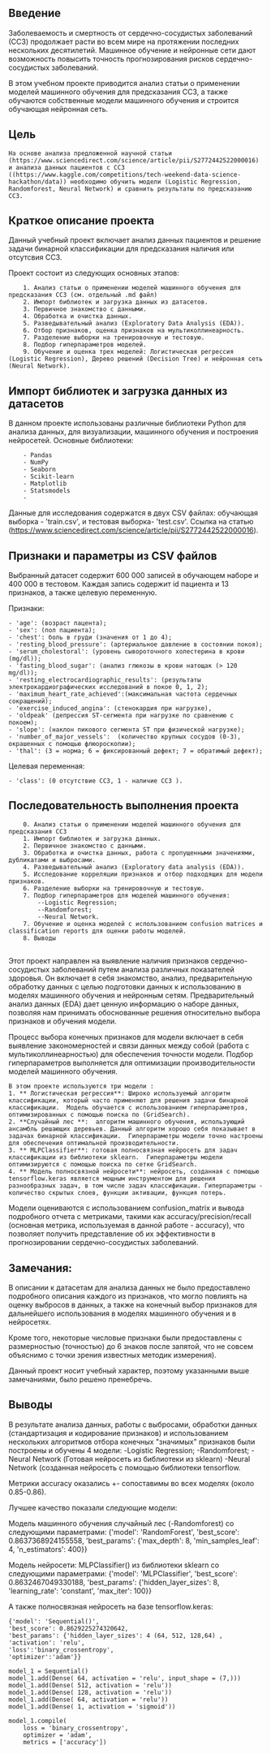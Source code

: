 ## Введение

Заболеваемость и смертность от сердечно-сосудистых заболеваний (ССЗ) продолжает расти во всем мире на протяжении последних нескольких десятилетий. Машинное обучение и нейронные сети дают возможность повысить точность прогнозирования рисков сердечно-сосудистых заболеваний.

В этом учебном проекте приводится анализ статьи о применении моделей машинного обучения для предсказания ССЗ, а также обучаются собственные модели машинного обучения и строится обучающая нейронная сеть.

## Цель
```
На основе анализа предложенной научной статьи (https://www.sciencedirect.com/science/article/pii/S2772442522000016) и анализа данных пациентов с ССЗ ((https://www.kaggle.com/competitions/tech-weekend-data-science-hackathon/data)) необходимо обучить модели (Logistic Regression,   Randomforest, Neural Network) и сравнить результаты по предсказанию ССЗ.
```

## Краткое описание проекта

Данный учебный проект включает анализ данных пациентов и решение задачи бинарной классификации для предсказания наличия или отсутсвия ССЗ.

Проект состоит из следующих основных этапов:
```
    1. Анализ статьи о применении моделей машинного обучения для предсказания ССЗ (см. отдельный .md файл)
    2. Импорт библиотек и загрузка данных из датасетов.
    3. Первичное знакомство с данными.
    4. Обработка и очистка данных.
    5. Разведывательный анализ (Exploratory Data Analysis (EDA)).
    6. Отбор признаков, оценка признаков на мультиколлинеарность.
    7. Разделение выборки на тренировочную и тестовую.
    8. Подбор гиперпараметров моделей.
    9. Обучение и оценка трех моделей: Логистическая регрессия (Logistic Regression), Дерево решений (Decision Tree) и нейронная сеть (Neural Network).
```

## Импорт библиотек и загрузка данных из датасетов

В данном проекте использованы различные библиотеки Python для анализа данных, для визуализации, машинного обучения и построения нейросетей. Основные библиотеки: 
```
    - Pandas
    - NumPy
    - Seaborn
    - Scikit-learn
    - Matplotlib
    - Statsmodels
    -
```
Данные для исследования содержатся в двух CSV файлах: обучающая выборка - 'train.csv', и тестовая выборка- 'test.csv'.
Ссылка на статью (https://www.sciencedirect.com/science/article/pii/S2772442522000016). 

## Признаки и параметры из CSV файлов

Выбранный датасет содержит 600 000 записей в обучающем наборе и 400 000 в тестовом. Каждая запись содержит id пациента и 13 признаков, а также целевую переменную.

Признаки:

```
- 'age': (возраст пацента);
- 'sex': (пол пациента);
- 'chest': боль в груди (значения от 1 до 4); 
- 'resting_blood_pressure': (артериальное давление в состоянии покоя);
- 'serum_cholestoral': (уровень сывороточного холестерина в крови (mg/dl));
- 'fasting_blood_sugar': (анализ глюкозы в крови натощак (> 120 mg/dl));
- 'resting_electrocardiographic_results': (результаты электрокардиографических исследований в покое 0, 1, 2);
- 'maximum_heart_rate_achieved':(максимальная частота сердечных сокращений);
- 'exercise_induced_angina': (стенокардия при нагрузке),
- 'oldpeak' (депрессия ST-сегмента при нагрузке по сравнению с покоем);
- 'slope': (наклон пикового сегмента ST при физической нагрузке);
- 'number_of_major_vessels':  (количество крупных сосудов (0-3), окрашенных с помощью флюороскопии);
- 'thal': (3 = норма; 6 = фиксированный дефект; 7 = обратимый дефект);

```

Целевая переменная:
```
- 'class': (0 отсутствие ССЗ, 1 - наличие ССЗ ).

```

## Последовательность выполнения проекта
```
    0. Анализ статьи о применении моделей машинного обучения для предсказания ССЗ 
    1. Импорт библиотек и загрузка данных.
    2. Первичное знакомство с данными.
    3. Обработка и очистка данных, работа с пропущенными значениями, дубликатами и выбросами.
    4. Разведывательный анализ (Exploratory data analysis (EDA)).
    5. Исследование корреляции признаков и отбор подходящих для модели признаков.
    6. Разделение выборки на тренировочную и тестовую.
    7. Подбор гиперпараметров для моделей машинного обучения:
        --Logistic Regression;
        --Randomforest;
        --Neural Network. 
    7. Обучение и оценка моделей c использованием confusion matrices и classification reports для оценки работы моделей.
    8. Выводы
```

##  

Этот проект направлен на выявление наличия признаков сердечно-сосудистых заболеваний путем анализа различных показателей здоровья. Он включает в себя знакомство, анализ, предварительную обработку данных с целью подготовки данных к использованию в моделях машинного обучения и нейронным сетям. Предварительный анализ данных (EDA) дает ценную информацию о наборе данных, позволяя нам принимать обоснованные решения относительно выбора признаков и обучения модели.

Процесс выбора конечных признаков для модели включает в себя выявление закономерностей и связи данных между собой (работа с мультиколлинеарностью) для обеспечения точности модели. Подбор гиперпараметров выполняется для оптимизации производительности моделей машинного обучения.
```
В этом проекте используются три модели :
1. ** Логистическая регрессия**: Широко используемый алгоритм классификации, который часто применяют для решения задачи бинарной классификации.  Модель обучается с использованием гиперпараметров, оптимизированных с помощью поиска по (GridSearch).
2. **Случайный лес **:  алгоритм машинного обучения, использующий ансамбль решающих деревьев. Данный алгоритм хорошо себя показывает в задачах бинарной классификации.  Гиперпараметры модели точно настроены для обеспечения оптимальной производительности.
3. ** MLPClassifier**: готовая полносвязная нейросеть для задач классификации из библиотеки sklearn.  Гиперпараметры модели оптимизируются с помощью поиска по сетке GridSearch.
4. ** Модель полносвязной нейросети**: нейросеть, созданная с помощью tensorflow.keras является мощным инструментом для решения разнообразных задач, в том числе задач классификации. Гиперпараметры - количество скрытых слоев, функции активации, функция потерь.
```
Модели оцениваются с использованием confusion_matrix и вывода подробного отчета с метриками, такими как accuracy/precision/recall (основная метрика, используемая в данной работе - accuracy), что позволяет получить представление об их эффективности в прогнозировании сердечно-сосудистых заболеваний.


## Замечания:

В описании к датасетам для анализа данных не было предоставлено подробного описания каждого из признаков, что могло повлиять на оценку выбросов в данных, а также на конечный выбор признаков для дальнейшего использования в моделях машинного обучения и в нейросетях. 

Кроме того, некоторые числовые признаки были предоставлены с размерностью (точностью) до 6 знаков после запятой, что не совсем объяснимо с точки зрения известных методик измерения).

Данный проект носит учебный характер, поэтому указанными выше замечаниями, было решено пренебречь.

##  Выводы

В результате анализа данных, работы с выбросами, обработки данных (стандартизация и кодирование признаков) и использованием нескольких алгоритмов отбора конечных "значимых" признаков были построены и обучены 4 модели: -Logistic Regression; -Randomforest; -Neural Network (Готовая нейросеть из библиотеки из sklearn) -Neural Network (созданная нейросеть с помощью библиотеки tensorflow.

Метрики accuracy оказались +\- сопоставимы во всех моделях (около 0.85-0.86).

Лучшее качество показали следующие модели:

Модель машинного обучения случайный лес (-Randomforest) со следующими параметрами:
    {'model': 'RandomForest',
   'best_score': 0.8637368924155558,
   'best_params': {'max_depth': 8, 'min_samples_leaf': 4, 'n_estimators': 400}}

Модель нейросети: MLPClassifier() из библиотеки sklearn со следующими параметрами:
    {'model': 'MLPClassifier',
    'best_score': 0.8632467049330188,
    'best_params': {'hidden_layer_sizes': 8,
    'learning_rate': 'constant',
    'max_iter': 100}}

А также полносвязная нейросеть на базе tensorflow.keras:

    {'model': 'Sequential()',
    'best_score': 0.8629225274320642,
    'best_params': {'hidden_layer_sizes': 4 (64, 512, 128,64) ,
    'activation': 'relu',
    'loss':'binary_crossentropy',
    'optimizer':'adam'}}
    
    model_1 = Sequential()
    model_1.add(Dense( 64, activation = 'relu', input_shape = (7,)))
    model_1.add(Dense( 512, activation = 'relu'))
    model_1.add(Dense( 128, activation = 'relu'))
    model_1.add(Dense( 64, activation = 'relu'))
    model_1.add(Dense( 1, activation = 'sigmoid'))

    model_1.compile(
        loss = 'binary_crossentropy',
        optimizer = 'adam',
        metrics = ['accuracy'])




